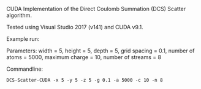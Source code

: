 CUDA Implementation of the Direct Coulomb Summation (DCS) Scatter algorithm.

Tested using Visual Studio 2017 (v141) and CUDA v9.1.

Example run:

Parameters: width = 5, height = 5, depth = 5, grid spacing = 0.1, number of atoms = 5000, maximum charge = 10, number of streams = 8

Commandline:
```
DCS-Scatter-CUDA -x 5 -y 5 -z 5 -g 0.1 -a 5000 -c 10 -n 8
```